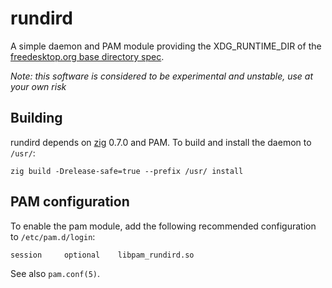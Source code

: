 # rundird

A simple daemon and PAM module providing the XDG_RUNTIME_DIR of the
[freedesktop.org base directory spec](https://specifications.freedesktop.org/basedir-spec/basedir-spec-latest.html).

*Note: this software is considered to be experimental and unstable, use at
your own risk*

## Building

rundird depends on [zig](https://ziglang.org) 0.7.0 and PAM. To build and install
the daemon to `/usr/`:

```
zig build -Drelease-safe=true --prefix /usr/ install
```

## PAM configuration

To enable the pam module, add the following recommended configuration to
`/etc/pam.d/login`:

```
session		optional	libpam_rundird.so
```

See also `pam.conf(5)`.
